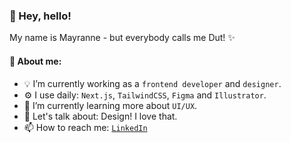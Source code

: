<h3>👋 Hey, hello!</h3>
My name is Mayranne - but everybody calls me Dut! ✨  



<h4>💖 About me:</h4>

- 💡 I’m currently working as a `frontend developer` and `designer`.
- ⚙️ I use daily: `Next.js`, `TailwindCSS`, `Figma` and `Illustrator`.  
- 🌱 I’m currently learning more about `UI/UX`.
- 💬 Let's talk about: Design! I love that.
- 📫 How to reach me: <a href="https://www.linkedin.com/in/mayranne/">` LinkedIn `</a>  


<!--
Here are some ideas to get you started:
- ⚙️ I use daily: .html, .css, .psd 
- 🔭 I’m currently working on ...
- 🌱 I’m currently learning ...
- 👯 I’m looking to collaborate on ...
- 🤔 I’m looking for help with ...
- 💬 Ask me about ...
- 📫 How to reach me: ...
- 😄 Pronouns: ...
- ⚡ Fun fact: ...
-->
